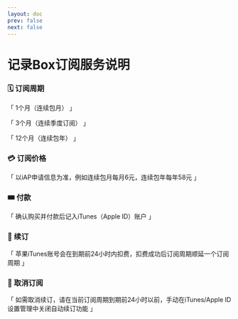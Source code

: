 ```yaml
---
layout: doc
prev: false
next: false
---
```


# 记录Box订阅服务说明

### 🗓  订阅周期

「 1个月（连续包月） 」

「 3个月（连续季度订阅） 」

「 12个月（连续包年） 」


### 💳  订阅价格

「 以iAP申请信息为准，例如连续包月每月6元，连续包年每年58元 」


### 🎟  付款

「 确认购买并付款后记入iTunes（Apple ID）账户 」


### 🎫  续订

「 苹果iTunes账号会在到期前24小时内扣费，扣费成功后订阅周期顺延一个订阅周期 」


### 🤝  取消订阅

「 如需取消续订，请在当前订阅周期到期前24小时以前，手动在iTunes/Apple ID设置管理中关闭自动续订功能 」